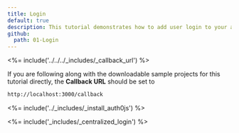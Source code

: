 ```yaml
---
title: Login
default: true
description: This tutorial demonstrates how to add user login to your application with Auth0.
github:
  path: 01-Login
---
```


<%= include('../../../_includes/_callback_url') %>

If you are following along with the downloadable sample projects for this tutorial directly, the **Callback URL** should be set to

```bash
http://localhost:3000/callback
```

<%= include('../_includes/_install_auth0js') %>

<%= include('_includes/_centralized_login') %>
